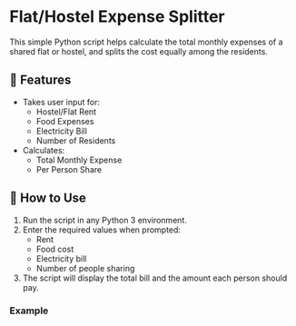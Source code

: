 # Flat/Hostel Expense Splitter

This simple Python script helps calculate the total monthly expenses of a shared flat or hostel, and splits the cost equally among the residents.

## 🧮 Features

- Takes user input for:
  - Hostel/Flat Rent
  - Food Expenses
  - Electricity Bill
  - Number of Residents
- Calculates:
  - Total Monthly Expense
  - Per Person Share

## 📝 How to Use

1. Run the script in any Python 3 environment.
2. Enter the required values when prompted:
    - Rent
    - Food cost
    - Electricity bill
    - Number of people sharing
3. The script will display the total bill and the amount each person should pay.

### Example

